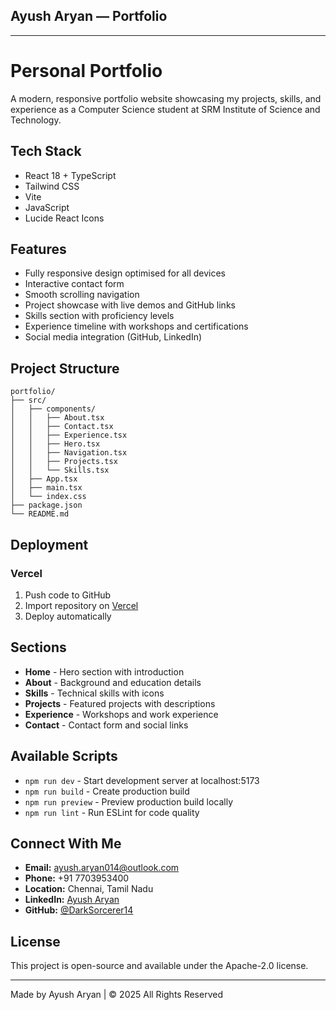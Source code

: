 ## Ayush Aryan — Portfolio
---
# Personal Portfolio

A modern, responsive portfolio website showcasing my projects, skills, and experience as a Computer Science student at SRM Institute of Science and Technology.

## Tech Stack

- React 18 + TypeScript
- Tailwind CSS
- Vite
- JavaScript
- Lucide React Icons

## Features

- Fully responsive design optimised for all devices
- Interactive contact form 
- Smooth scrolling navigation
- Project showcase with live demos and GitHub links
- Skills section with proficiency levels
- Experience timeline with workshops and certifications
- Social media integration (GitHub, LinkedIn)

## Project Structure

```
portfolio/
├── src/
│   ├── components/
│   │   ├── About.tsx
│   │   ├── Contact.tsx
│   │   ├── Experience.tsx
│   │   ├── Hero.tsx
│   │   ├── Navigation.tsx
│   │   ├── Projects.tsx
│   │   └── Skills.tsx
│   ├── App.tsx
│   ├── main.tsx
│   └── index.css
├── package.json
└── README.md
```

## Deployment

### Vercel
1. Push code to GitHub
2. Import repository on [Vercel](https://vercel.com)
3. Deploy automatically

## Sections

- **Home** - Hero section with introduction
- **About** - Background and education details
- **Skills** - Technical skills with icons
- **Projects** - Featured projects with descriptions
- **Experience** - Workshops and work experience
- **Contact** - Contact form and social links

## Available Scripts

- `npm run dev` - Start development server at localhost:5173
- `npm run build` - Create production build
- `npm run preview` - Preview production build locally
- `npm run lint` - Run ESLint for code quality

## Connect With Me

- **Email:** ayush.aryan014@outlook.com
- **Phone:** +91 7703953400
- **Location:** Chennai, Tamil Nadu
- **LinkedIn:** [Ayush Aryan](https://www.linkedin.com/in/ayush-aryan-3a4688281)
- **GitHub:** [@DarkSorcerer14](https://github.com/DarkSorcerer14)

## License

This project is open-source and available under the Apache-2.0 license.

---

Made by Ayush Aryan | © 2025 All Rights Reserved
